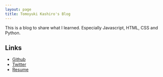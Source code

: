 ```yaml
---
layout: page
title: Tomoyuki Kashiro's Blog
---
```


<p>This is a blog to share what I learned. Especially Javascript, HTML, CSS and Python.</p>

<h2>Links</h2>
<ul class="list-unstyled">
  <li><i class="fa fa-github m-r-half" aria-hidden="true"></i><a href="https://github.com/{{ site.githubUsername }}">Github</a></li>
  <li><i class="fa fa-twitter m-r-half" aria-hidden="true"></i><a href="https://twitter.com/{{ site.twitterUsername }}">Twitter</a></li>
  <li><i class="fa fa-id-card-o m-r-half" aria-hidden="true"></i><a href="http://tomoyukikashiro.me/resume/">Resume</a></li>
</ul>

